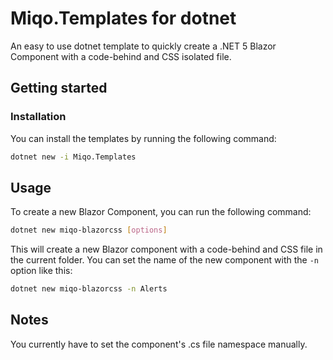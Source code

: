 # Miqo.Templates for dotnet

An easy to use dotnet template to quickly create a .NET 5 Blazor Component with a code-behind and CSS isolated file.

## Getting started

### Installation

You can install the templates by running the following command:

```bash
dotnet new -i Miqo.Templates
```

## Usage

To create a new Blazor Component, you can run the following command:

```bash
dotnet new miqo-blazorcss [options]
```

This will create a new Blazor component with a code-behind and CSS file in the current folder. You can set the name of the new component with the `-n` option like this:

```bash
dotnet new miqo-blazorcss -n Alerts
```

## Notes

You currently have to set the component's .cs file namespace manually.
